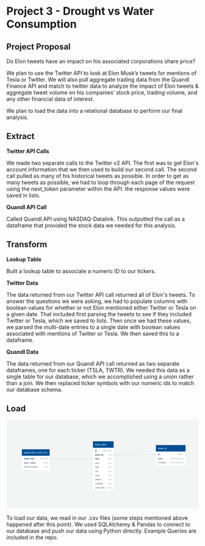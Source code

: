 # Project 3 - Drought vs Water Consumption

## Project Proposal

Do Elon tweets have an impact on his associated corporations share price? 

We plan to use the Twitter API to look at Elon Musk’s tweets for mentions of Tesla or Twitter. We will also pull aggregate trading data from the Quandl Finance API and match to twitter data to analyze the impact of Elon tweets & aggregate tweet volume on his companies’ stock price, trading volume, and any other financial data of interest.

We plan to load the data into a relational database to perform our final analysis.

## Extract

**Twitter API Calls**

We made two separate calls to the Twitter v2 API. The first was to get Elon's account information that we then used to build our second call. The second call pulled as many of his historical tweets as possible. In order to get as many tweets as possible, we had to loop through each page of the request using the next_token parameter within the API. the response values were saved in lists.

**Quandl API Call**

Called Quandl API using NASDAQ-Datalink. This outputted the call as a dataframe that provided the stock data we needed for this analysis.

## Transform

**Lookup Table**

Built a lookup table to associate a numeric ID to our tickers.

**Twitter Data**

The data returned from our Twitter API call returned all of Elon's tweets. To answer the questions we were asking, we had to populate columns with boolean values for whether or not Elon mentioned either Twitter or Tesla on a given date. That included first parsing the tweets to see if they included Twitter or Tesla, which we saved to lists. Then once we had these values, we parsed the multi-date entries to a single date with boolean values associated with mentions of Twitter or Tesla. We then saved this to a dataframe.

**Quandl Data**

The data returned from our Quandl API call returned as two separate dataframes, one for each ticker (TSLA, TWTR). We needed this data as a single table for our database, which we accomplished using a union rather than a join. We then replaced ticker symbols with our numeric ids to match our database schema.

## Load

![Entity Relationship Diagram](https://raw.githubusercontent.com/T1me2/Project2-/main/database/ERD.png)

To load our data, we read in our .csv files (some steps mentioned above happened after this point). We used SQLAlchemy & Pandas to connect to our database and push our data using Python directly. Example Queries are included in the repo.

